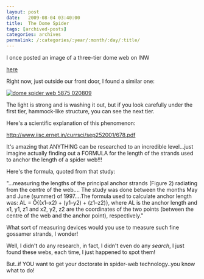 ```yaml
---
layout: post
date:	2009-08-04 03:40:00
title:  The Dome Spider
tags: [archived-posts]
categories: archives
permalink: /:categories/:year/:month/:day/:title/
---
```

I once posted an image of a three-tier dome web on INW

<a href="http://www.indianaturewatch.net/displayimage.php?id=77499"> here </a>

Right now, just outside our front door, I found a similar one:


<a href="http://s562.photobucket.com/albums/ss67/pugaippadam/?action=view&current=IMG_4148.jpg" target="_blank"><img src="http://i562.photobucket.com/albums/ss67/pugaippadam/IMG_4148.jpg" border="0" alt="dome spider web 5875 020809"></a>

The light is strong and is washing it out, but if you look carefully under the first tier, hammock-like structure, you can see the next tier.


Here's a scientific explanation of this phenomenon:


http://www.iisc.ernet.in/currsci/sep252001/678.pdf


It's amazing that ANYTHING can be researched to an incredible level...just imagine actually finding out a FORMULA for the length of the strands used to anchor the length of a spider web!!! 

Here's the formula, quoted from that study:

"...measuring the lengths of the
principal anchor strands (Figure 2) radiating from the
centre of the web.... The study was done between
the months May and June (summer) of 1997....The formula used to
calculate anchor length was:
AL = Ö{(x1–x2) + (y1–y2) + (z1–z2)},
where AL is the anchor length and x1, y1, z1 and x2, y2,
z2 are the coordinates of the two points (between the
centre of the web and the anchor point), respectively."

What sort of measuring devices would you use to measure such fine gossamer strands, I wonder!

Well, I didn't do any research, in fact, I didn't even do any *search*, I just found these webs, each time, I just happened to spot them!

But..if YOU want to get your doctorate in spider-web technology..you know what to do!
